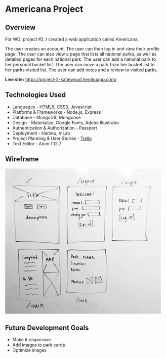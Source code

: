 # Americana Project

## Overview

For WDI project #2, I created a web application called Americana.

The user creates an account. The user can then log in and view their profile page. The user can also view a page that lists all national parks, as well as detailed pages for each national park. The user can add a national park to her personal bucket list. The user can move a park from her bucket list to her parks visited list. The user can add notes and a review to visited parks.  

**Live site:** https://project-2-katiewood.herokuapp.com/

## Technologies Used

- Languages - HTML5, CSS3, Javascript
- Platforms & Frameworks - Node.js, Express
- Database - MongoDB, Mongoose
- Design - Materialize, Google Fonts, Adobe Illustrator
- Authentication & Authorization - Passport
- Deployment - Heroku, mLab
- Project Planning & User Stories - [Trello](https://trello.com/b/cqbXHWEp/wdi-project-2)
- Text Editor - Atom 1.12.7

## Wireframe

![Wireframe](/public/images/americana_wireframe.jpg)

## Future Development Goals

- Make it responsive
- Add images to park cards
- Optimize images

